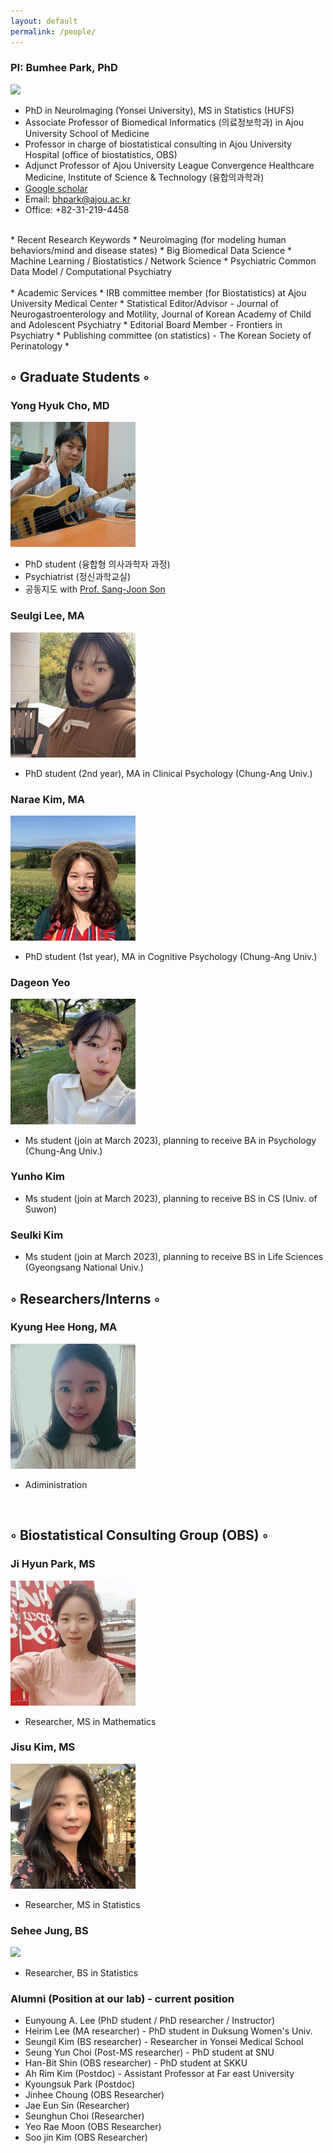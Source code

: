 ```yaml
---
layout: default
permalink: /people/
---
```


### PI: Bumhee Park, PhD

<img src="../assets/img/profe.png" style="width: 200px;"/><br>
 * PhD in NeuroImaging (Yonsei University), MS in Statistics (HUFS)
 * Associate Professor of Biomedical Informatics (의료정보학과) in Ajou University School of Medicine <br>
 * Professor in charge of biostatistical consulting in Ajou University Hospital (office of biostatistics, OBS) <br>
 * Adjunct Professor of Ajou University League Convergence Healthcare Medicine, Institute of Science & Technology (융합의과학과) <br>
 * [Google scholar](https://scholar.google.com/citations?hl=ko&user=mBLSN20AAAAJ)
 * Email: [bhpark@ajou.ac.kr](bhpark@ajou.ac.kr)<br>
 * Office: +82-31-219-4458<br>
 <br>
 * Recent Research Keywords 
   * Neuroimaging (for modeling human behaviors/mind and disease states)
   * Big Biomedical Data Science
   * Machine Learning / Biostatistics / Network Science
   * Psychiatric Common Data Model / Computational Psychiatry <br>
 <br>
 * Academic Services
   * IRB committee member (for Biostatistics) at Ajou University Medical Center
   * Statistical Editor/Advisor - Journal of Neurogastroenterology and Motility, Journal of Korean Academy of Child and Adolescent Psychiatry
   * Editorial Board Member - Frontiers in Psychiatry
   * Publishing committee (on statistics) - The Korean Society of Perinatology
   * 

## ◦ Graduate Students ◦
### Yong Hyuk Cho, MD
<img src="images/yonghyuk.png" style="width: 200px;" class="img-circle avatar;"/><br>
* PhD student (융합형 의사과학자 과정)
* Psychiatrist (정신과학교실)
* 공동지도 with [Prof. Sang-Joon Son](https://successfulaging.github.io/)

### Seulgi Lee, MA
<img src="images/seulgi.png" style="width: 200px;" class="img-circle avatar;"/><br>
* PhD student (2nd year), MA in Clinical Psychology (Chung-Ang Univ.)

### Narae Kim, MA
<img src="images/narae.png" style="width: 200px;" class="img-circle avatar;"/><br>
* PhD student (1st year), MA in Cognitive Psychology (Chung-Ang Univ.)

### Dageon Yeo
<img src="images/yeodageon.jpeg" style="width: 200px;" class="img-circle avatar;"/><br>
* Ms student (join at March 2023), planning to receive BA in Psychology (Chung-Ang Univ.)
 
### Yunho Kim 
* Ms student (join at March 2023), planning to receive BS in CS (Univ. of Suwon)

### Seulki Kim 
* Ms student (join at March 2023), planning to receive BS in Life Sciences (Gyeongsang National Univ.)

## ◦ Researchers/Interns ◦

### Kyung Hee Hong, MA
<img class="img-circle avatar" src="images/kyunghee.png" style="width: 200px;"/><br>
* Adiministration

<br>

## ◦ Biostatistical Consulting Group (OBS) ◦
 
### Ji Hyun Park, MS
<img src="images/jihyun.png" style="width: 200px;" class="img-circle avatar;"/><br>
* Researcher, MS in Mathematics

### Jisu Kim, MS
<img src="images/jisu.png" style="width: 200px;" class="img-circle avatar;"/><br>
* Researcher, MS in Statistics

### Sehee Jung, BS
<img src="images/sehee.JPEG" style="width: 200px;" class="img-circle avatar;"/><br>
* Researcher, BS in Statistics

### Alumni (Position at our lab) - current position
* Eunyoung A. Lee (PhD student / PhD researcher / Instructor)
* Heirim Lee (MA researcher) - PhD student in Duksung Women's Univ.
* Seungil Kim (BS researcher) - Researcher in Yonsei Medical School
* Seung Yun Choi (Post-MS researcher) - PhD student at SNU 
* Han-Bit Shin (OBS researcher) - PhD student at SKKU
* Ah Rim Kim (Postdoc) - Assistant Professor at Far east University
* Kyoungsuk Park (Postdoc)
* Jinhee Choung (OBS Researcher)
* Jae Eun Sin (Researcher)
* Seunghun Choi (Researcher)
* Yeo Rae Moon (OBS Researcher)
* Soo jin Kim (OBS Researcher)
